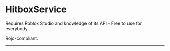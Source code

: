 # HitboxService
Requires Roblox Studio and knowledge of its API - Free to use for everybody

Rojo-compliant.

____